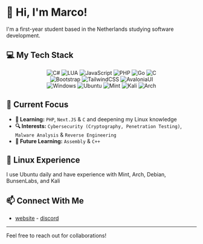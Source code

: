 # 👋 Hi, I'm Marco!

I'm a first-year student based in the Netherlands studying software development.

## 💻 My Tech Stack

<div align="center">
  <div>
    <img src="https://img.shields.io/badge/C%23-239120?style=for-the-badge&logo=c-sharp&logoColor=white" alt="C#"/>
    <img src="https://img.shields.io/badge/Lua-2C2D72?style=for-the-badge&logo=lua&logoColor=white" alt="LUA"/>
    <img src="https://img.shields.io/badge/JavaScript-323330?style=for-the-badge&logo=javascript&logoColor=F7DF1E" alt="JavaScript"/>
    <img src="https://img.shields.io/badge/PHP-777BB4?style=for-the-badge&logo=php&logoColor=white" alt="PHP"/>
    <img src="https://img.shields.io/badge/Go-00ADD8?style=for-the-badge&logo=go&logoColor=white" alt="Go"/>
    <img src="https://img.shields.io/badge/c-%2300599C.svg?style=for-the-badge&logo=c&logoColor=white" alt="C"/>
  </div>
  <div>
    <img src="https://img.shields.io/badge/Bootstrap-563D7C?style=for-the-badge&logo=bootstrap&logoColor=white" alt="Bootstrap"/>
    <img src="https://img.shields.io/badge/Tailwind_CSS-38B2AC?style=for-the-badge&logo=tailwind-css&logoColor=white" alt="TailwindCSS"/>
    <img src="https://img.shields.io/badge/Avalonia_UI-8B0000?style=for-the-badge" alt="AvaloniaUI"/>
  </div>
  <div>
    <img src="https://img.shields.io/badge/Windows-0078D6?style=for-the-badge&logo=windows&logoColor=white" alt="Windows"/>
    <img src="https://img.shields.io/badge/Ubuntu-E95420?style=for-the-badge&logo=ubuntu&logoColor=white" alt="Ubuntu"/>
    <img src="https://img.shields.io/badge/Mint-87CF3E?style=for-the-badge&logo=linux-mint&logoColor=white" alt="Mint"/>
    <img src="https://img.shields.io/badge/Kali-268BEE?style=for-the-badge&logo=kalilinux&logoColor=white" alt="Kali"/>
    <img src="https://img.shields.io/badge/Arch-1793D1?style=for-the-badge&logo=arch-linux&logoColor=white" alt="Arch"/>
  </div>
</div>

## 🚀 Current Focus

- **🌱 Learning:** ``PHP``, ``Next.JS`` & ``C`` and deepening my Linux knowledge
- **🔍 Interests:** ``Cybersecurity (Cryptography, Penetration Testing)``, ``Malware Analysis`` & ``Reverse Engineering``
- **🔮 Future Learning:** ``Assembly`` & ``C++``

## 🐧 Linux Experience
I use Ubuntu daily and have experience with Mint, Arch, Debian, BunsenLabs, and Kali

## 📫 Connect With Me
- [website](https://marco007.dev) - [discord](https://discord.com/users/386204172258770954)

---

Feel free to reach out for collaborations!
